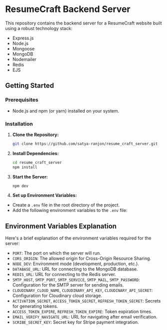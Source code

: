 # ResumeCraft Backend Server

This repository contains the backend server for a ResumeCraft website built using a robust technology stack:

- Express.js
- Node.js
- Mongoose
- MongoDB
- Nodemailer
- Redis
- EJS

## Getting Started

### Prerequisites

- Node.js and npm (or yarn) installed on your system.

### Installation

1. **Clone the Repository:**

   ```bash
   git clone https://github.com/satya-ranjon/resume_craft_server.git
   ```

2. **Install Dependencies:**
   ```bash
   cd resume_craft_server
   npm install
   ```
3. **Start the Server:**
   ```bash
   npm dev
   ```
4. **Set up Environment Variables:**

- Create a `.env` file in the root directory of the project.
- Add the following environment variables to the `.env` file:

## Environment Variables Explanation

Here's a brief explanation of the environment variables required for the server:

- `PORT`: The port on which the server will run.
- `CORS_ORIGIN`: The allowed origin for Cross-Origin Resource Sharing.
- `NODE_DEV`: Environment mode (development, production, etc.).
- `DATABASE_URL`: URL for connecting to the MongoDB database.
- `REDIS_URL`: URL for connecting to the Redis server.
- `SMTP_HOST`, `SMTP_PORT`, `SMTP_SERVICE`, `SMTP_MAIL`, `SMTP_PASSWORD`: Configuration for the SMTP server for sending emails.
- `CLOUDINARY_CLOUD_NAME`, `CLOUDINARY_API_KEY`, `CLOUDINARY_API_SECRET`: Configuration for Cloudinary cloud storage.
- `ACTIVATION_SECRET`, `ACCESS_TOKEN_SECRET`, `REFRESH_TOKEN_SECRET`: Secrets for generating tokens.
- `ACCESS_TOKEN_EXPIRE`, `REFRESH_TOKEN_EXPIRE`: Token expiration times.
- `EMAIL_VERIFY_NAVIGATE_URL`: URL for navigating after email verification.
- `SCRIBE_SECRET_KEY`: Secret key for Stripe payment integration.
